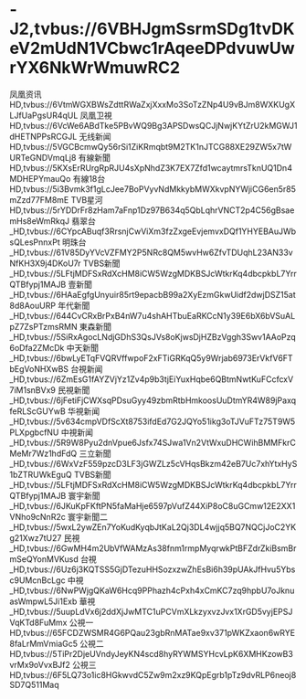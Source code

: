 # -J2,tvbus://6VBHJgmSsrmSDg1tvDKeV2mUdN1VCbwc1rAqeeDPdvuwUwrYX6NkWrWmuwRC2
凤凰资讯HD,tvbus://6VtmWGXBWsZdttRWaZxjXxxMo3SoTzZNp4U9vBJm8WXKUgXLJfUaPgsUR4qUL
凤凰卫視HD,tvbus://6VcWe6ABdTke5PBvWQ9Bg3APSDwsQCJjNwjKYtZrU2kMGWJ1dHETNPPsRCGJL
无线新闻HD,tvbus://5VGCBcmwQy56rSi1ZiKRmqbt9M2TK1nJTCG88XE29ZW5x7tWURTeGNDVmqLj8
有線新聞HD,tvbus://5KXsErRUrgRpRJU4sXpNhdZ3K7EX7Zfd1wcaytmrsTknUQ1Dn4MDHEPYmauQo
有線18台HD,tvbus://5i3Bvmk3f1gLcJee7BoPVyvNdMkkybMWXkvpNYWjiCG6en5r85mZzd77FM8mE
TVB星河HD,tvbus://5rYDDrFr8zHam7aFnp1Dz97B634q5QbLqhrVNCT2p4C56gBsaemHs8eWmRkqJ
翡翠台_HD,tvbus://6CYpcABuqf3RrsnjCwViXm3fzZxgeEvjemvxDQf1YHYEBAuJWbsQLesPnnxPt
明珠台_HD,tvbus://61V85DyYVcVZFMY2P5NRc8QM5wvHw6ZfvTDUqhL23AN33vNfKH3X9j4DKoU7r
TVBS新聞_HD,tvbus://5LFtjMDFSxRdXcHM8iCW5WzgMDKBSJcWtkrKq4dbcpkbL7YrrQTBfypj1MAJB
壹新聞_HD,tvbus://6HAaEgfgUnyuir85rt9epacbB99a2XyEzmGkwUidf2dwjDSZ15at8d8AouURP
年代新聞_HD,tvbus://644CvCRxBrPxB4nW7u4shAHTbuEaRKCcN1y39E6bX6bVSuALpZ7ZsPTzmsRMN
東森新聞_HD,tvbus://5SiRxAgocLNdjGDhS3QsJVs8oKjwsDjHZBzVggh3Swv1AAoPzq6oDfa2ZMcDk
中天新聞_HD,tvbus://6bwLyETqFVQRVffwpoF2xFTiGRKqQ5y9Wrjab6973ErVkfV6FTbEgVoNHXwBS
台視新闻_HD,tvbus://6ZmEsG1fAYZVjYz1Zv4p9b3tjEiYuxHqbe6QBtmNwtKuFCcfcxV7iM1snBVx9
民視新聞_HD,tvbus://6jFetiFjCWXsqPDsuGyy49zbmRtbHmkoosUuDtmYR4W89jPaxqfeRLScGUYwB
华視新闻_HD,tvbus://5v634cmpVDfScXt8753ifdEd7G2JQYo51ikg3oTJVuFTz75T9W5PLXpgbcfNU
中視新闻_HD,tvbus://5R9W8Pyu2dnVpue6Jsfx74SJwa1Vn2VtWxuDHCWihBMMFkrCMeMr7Wz1hdFdQ
三立新聞_HD,tvbus://6WxVzF559pzcD3LF3jGWZLz5cVHqsBkzm42eB7Uc7xhYtxHyS1bZTRUWkEguQ
TVBS新聞_HD,tvbus://5LFtjMDFSxRdXcHM8iCW5WzgMDKBSJcWtkrKq4dbcpkbL7YrrQTBfypj1MAJB
寰宇新聞_HD,tvbus://6JKuKpFKftPN5faMaHje6597pVufZ44XiP8oC8uGCmw12E2XX1VNho9cNnR2c
寰宇新聞二_HD,tvbus://5wxL2ywZEn7YoKudKyqbJtKaL2Qj3DL4wjjq5BQ7NQCjJoC2YKg21Xwz7tU27
民視_HD,tvbus://6GwMH4m2UbVfWAMzAs38fnm1rmpMyqrwkPtBFZdrZkiBsmBrmSeQYonMVKusd
台視_HD,tvbus://6Uz6j3KQTSS5GjDTezuHHSozxzwZhEsBi6h39pUAkJfHvu5Ybsc9UMcnBcLgc
中視_HD,tvbus://6NwPWjgQKaW6Hcq9PPhazh4cPxh4xCmKC7zq9hpbU7oJknuasWmpwL5Ji1Exb
華視_HD,tvbus://5uupLdVx6j2ddXjJwMTC1uPCVmXLkzyxvzJvx1XrGD5vyjEPSJVqKTd8FuMmx
公視一HD,tvbus://65FCDZWSMR4G6PQau23gbRnMATae9xv371pWKZxaon6wRYE8faLrMmVmiaGc5
公視二HD,tvbus://5TiPr2DjeUVndyJeyKN4scd8hyRYWMSYHcvLpK6XMHKzowB3vrMx9oVvxBJf2
公視三HD,tvbus://6F5LQ73o1ic8HGkwvdC5Zw9m2xz9KQpEgrb1pTz9dvRLP6neoj8SD7Q511Maq
